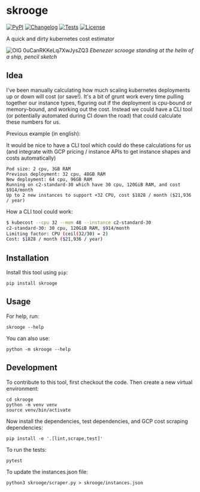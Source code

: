 # skrooge

[![PyPI](https://img.shields.io/pypi/v/skrooge.svg)](https://pypi.org/project/skrooge/)
[![Changelog](https://img.shields.io/github/v/release/mwarkentin/skrooge?include_prereleases&label=changelog)](https://github.com/mwarkentin/skrooge/releases)
[![Tests](https://github.com/mwarkentin/skrooge/workflows/Test/badge.svg)](https://github.com/mwarkentin/skrooge/actions?query=workflow%3ATest)
[![License](https://img.shields.io/badge/license-Apache%202.0-blue.svg)](https://github.com/mwarkentin/skrooge/blob/master/LICENSE)

A quick and dirty kubernetes cost estimator

![OIG 0uCanRKKeLq7XwJysZQ3](https://github.com/getsentry/skrooge/assets/67560/8ba2d274-4281-43a0-ad75-f0838e29e5f4)
*Ebenezer scrooge standing at the helm of a ship, pencil sketch*


## Idea

I've been manually calculating how much scaling kubernetes deployments up or down will cost (or save!).
It's a bit of grunt work every time pulling together our instance types, figuring out if the deployment is cpu-bound or memory-bound, and working out the cost.
Instead we could have a CLI tool (or potentially automated during CI down the road) that could calculate these numbers for us.

Previous example (in english):

It would be nice to have a CLI tool which could do these calculations for us (and integrate with GCP pricing / instance APIs to get instance shapes and costs automatically)

```
Pod size: 2 cpu, 3GB RAM
Previous deployment: 32 cpu, 48GB RAM
New deployment: 64 cpu, 96GB RAM
Running on c2-standard-30 which have 30 cpu, 120GiB RAM, and cost $914/month
Up to 2 new instances to support +32 CPU, cost $1828 / month ($21,936 / year)
```

How a CLI tool could work:

```bash
$ kubecost --cpu 32 --mem 48 --instance c2-standard-30
c2-standard-30: 30 cpu, 120GiB RAM, $914/month
Limiting factor: CPU (ceil(32/30) = 2)
Cost: $1828 / month ($21,936 / year)
```

## Installation

Install this tool using `pip`:

    pip install skrooge

## Usage

For help, run:

    skrooge --help

You can also use:

    python -m skrooge --help

## Development

To contribute to this tool, first checkout the code. Then create a new virtual environment:

    cd skrooge
    python -m venv venv
    source venv/bin/activate

Now install the dependencies, test dependencies, and GCP cost scraping dependencies:

    pip install -e '.[lint,scrape,test]'

To run the tests:

    pytest

To update the instances.json file:

    python3 skrooge/scraper.py > skrooge/instances.json
